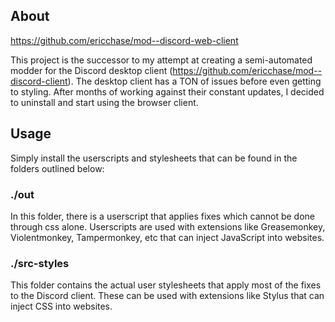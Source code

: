 ## About

https://github.com/ericchase/mod--discord-web-client

This project is the successor to my attempt at creating a semi-automated modder for the Discord desktop client (https://github.com/ericchase/mod--discord-client). The desktop client has a TON of issues before even getting to styling. After months of working against their constant updates, I decided to uninstall and start using the browser client.

## Usage

Simply install the userscripts and stylesheets that can be found in the folders outlined below:

### ./out

In this folder, there is a userscript that applies fixes which cannot be done through css alone. Userscripts are used with extensions like Greasemonkey, Violentmonkey, Tampermonkey, etc that can inject JavaScript into websites.

### ./src-styles

This folder contains the actual user stylesheets that apply most of the fixes to the Discord client. These can be used with extensions like Stylus that can inject CSS into websites.
